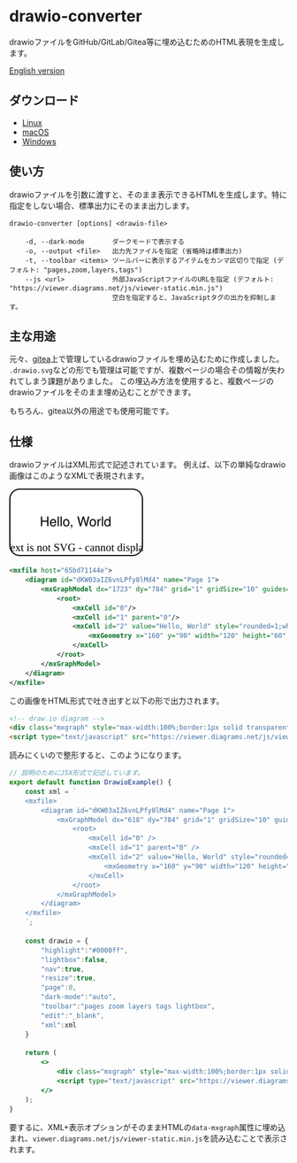# drawio-converter
drawioファイルをGitHub/GitLab/Gitea等に埋め込むためのHTML表現を生成します。

[English version](README.md)

## ダウンロード
* [Linux](https://github.com/arika0093/drawio-converter/releases/latest/download/drawio-converter-linux-x64)
* [macOS](https://github.com/arika0093/drawio-converter/releases/latest/download/drawio-converter-macos-x64)
* [Windows](https://github.com/arika0093/drawio-converter/releases/latest/download/drawio-converter-windows-x64.exe)

## 使い方
drawioファイルを引数に渡すと、そのまま表示できるHTMLを生成します。特に指定をしない場合、標準出力にそのまま出力します。

```
drawio-converter [options] <drawio-file>

	-d, --dark-mode       ダークモードで表示する
	-o, --output <file>   出力先ファイルを指定 (省略時は標準出力)
	-t, --toolbar <items> ツールバーに表示するアイテムをカンマ区切りで指定 (デフォルト: "pages,zoom,layers,tags")
	--js <url>            外部JavaScriptファイルのURLを指定 (デフォルト: "https://viewer.diagrams.net/js/viewer-static.min.js")
	                      空白を指定すると、JavaScriptタグの出力を抑制します。
```

## 主な用途
元々、[gitea](https://gitea.io/)上で管理しているdrawioファイルを埋め込むために作成しました。
`.drawio.svg`などの形でも管理は可能ですが、複数ページの場合その情報が失われてしまう課題がありました。
この埋込み方法を使用すると、複数ページのdrawioファイルをそのまま埋め込むことができます。

もちろん、gitea以外の用途でも使用可能です。

## 仕様
drawioファイルはXML形式で記述されています。
例えば、以下の単純なdrawio画像はこのようなXMLで表現されます。

![Hello, World](./assets/sample.svg)

```xml
<mxfile host="65bd71144e">
    <diagram id="dKW03aIZ6vnLPfy8lMd4" name="Page 1">
        <mxGraphModel dx="1723" dy="784" grid="1" gridSize="10" guides="1" tooltips="1" connect="1" arrows="1" fold="1" page="1" pageScale="1" pageWidth="1169" pageHeight="827" math="0" shadow="0">
            <root>
                <mxCell id="0"/>
                <mxCell id="1" parent="0"/>
                <mxCell id="2" value="Hello, World" style="rounded=1;whiteSpace=wrap;html=1;" vertex="1" parent="1">
                    <mxGeometry x="160" y="90" width="120" height="60" as="geometry"/>
                </mxCell>
            </root>
        </mxGraphModel>
    </diagram>
</mxfile>
```

この画像をHTML形式で吐き出すと以下の形で出力されます。

```html
<!-- draw.io diagram -->
<div class="mxgraph" style="max-width:100%;border:1px solid transparent;" data-mxgraph="{&quot;highlight&quot;:&quot;#0000ff&quot;,&quot;lightbox&quot;:false,&quot;nav&quot;:true,&quot;resize&quot;:true,&quot;toolbar&quot;:&quot;zoom layers tags&quot;,&quot;edit&quot;:&quot;_blank&quot;,&quot;xml&quot;:&quot;&lt;mxfile&gt;\n  &lt;diagram id=\&quot;dKW03aIZ6vnLPfy8lMd4\&quot; name=\&quot;Page 1\&quot;&gt;\n    &lt;mxGraphModel dx=\&quot;618\&quot; dy=\&quot;784\&quot; grid=\&quot;1\&quot; gridSize=\&quot;10\&quot; guides=\&quot;1\&quot; tooltips=\&quot;1\&quot; connect=\&quot;1\&quot; arrows=\&quot;1\&quot; fold=\&quot;1\&quot; page=\&quot;1\&quot; pageScale=\&quot;1\&quot; pageWidth=\&quot;1169\&quot; pageHeight=\&quot;827\&quot; math=\&quot;0\&quot; shadow=\&quot;0\&quot;&gt;\n      &lt;root&gt;\n        &lt;mxCell id=\&quot;0\&quot; /&gt;\n        &lt;mxCell id=\&quot;1\&quot; parent=\&quot;0\&quot; /&gt;\n        &lt;mxCell id=\&quot;2\&quot; value=\&quot;Hello, World\&quot; style=\&quot;rounded=1;whiteSpace=wrap;html=1;\&quot; parent=\&quot;1\&quot; vertex=\&quot;1\&quot;&gt;\n          &lt;mxGeometry x=\&quot;160\&quot; y=\&quot;90\&quot; width=\&quot;120\&quot; height=\&quot;60\&quot; as=\&quot;geometry\&quot; /&gt;\n        &lt;/mxCell&gt;\n      &lt;/root&gt;\n    &lt;/mxGraphModel&gt;\n  &lt;/diagram&gt;\n&lt;/mxfile&gt;\n&quot;}"></div>
<script type="text/javascript" src="https://viewer.diagrams.net/js/viewer-static.min.js"></script>
```

読みにくいので整形すると、このようになります。

```jsx
// 説明のためにJSX形式で記述しています。
export default function DrawioExample() {
	const xml = `
	<mxfile>
		<diagram id="dKW03aIZ6vnLPfy8lMd4" name="Page 1">
			<mxGraphModel dx="618" dy="784" grid="1" gridSize="10" guides="1" tooltips="1" connect="1" arrows="1" fold="1" page="1" pageScale="1" pageWidth="1169" pageHeight="827" math="0" shadow="0">
				<root>
					<mxCell id="0" />
					<mxCell id="1" parent="0" />
					<mxCell id="2" value="Hello, World" style="rounded=1;whiteSpace=wrap;html=1;" parent="1" vertex="1">
						<mxGeometry x="160" y="90" width="120" height="60" as="geometry" />
					</mxCell>
				</root>
			</mxGraphModel>
		</diagram>
	</mxfile>
	`;

	const drawio = {
		"highlight":"#0000ff",
		"lightbox":false,
		"nav":true,
		"resize":true,
		"page":0,
		"dark-mode":"auto",
		"toolbar":"pages zoom layers tags lightbox",
		"edit":"_blank",
		"xml":xml
	}

	return (
		<>
			<div class="mxgraph" style="max-width:100%;border:1px solid transparent;" data-mxgraph={drawio}></div>
			<script type="text/javascript" src="https://viewer.diagrams.net/js/viewer-static.min.js"></script>
		</>
	);
}
```
要するに、XML+表示オプションがそのままHTMLの`data-mxgraph`属性に埋め込まれ、`viewer.diagrams.net/js/viewer-static.min.js`を読み込むことで表示されます。

